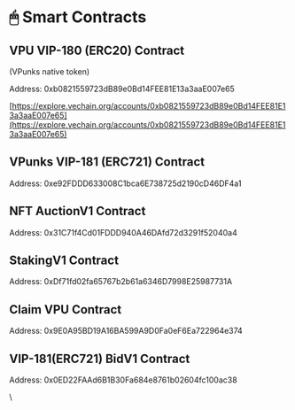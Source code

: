 # 🖱 Smart Contracts

## **VPU VIP-180 (ERC20) Contract**

(VPunks native token)

Address: 0xb0821559723dB89e0Bd14FEE81E13a3aaE007e65

[https://explore.vechain.org/accounts/0xb0821559723dB89e0Bd14FEE81E13a3aaE007e65](https://explore.vechain.org/accounts/0xb0821559723dB89e0Bd14FEE81E13a3aaE007e65)

## **VPunks VIP-181 (ERC721) Contract**

Address: 0xe92FDDD633008C1bca6E738725d2190cD46DF4a1

## **NFT AuctionV1 Contract**

Address: 0x31C71f4Cd01FDDD940A46DAfd72d3291f52040a4

## **StakingV1 Contract**

Address: 0xDf71fd02fa65767b2b61a6346D7998E25987731A

## **Claim VPU Contract**

Address: 0x9E0A95BD19A16BA599A9D0Fa0eF6Ea722964e374

## **VIP-181(ERC721) BidV1 Contract**

Address: 0x0ED22FAAd6B1B30Fa684e8761b02604fc100ac38

\
